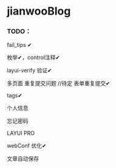 # jianwooBlog

### TODO：

fail_tips ✔

枚举✔，control注释✔

layui-verify 验证✔

多页面 重复提交问题 //待定 表单重复提交✔

tags✔

个人信息

忘记密码

LAYUI PRO

webConf 优化✔

文章自动保存



